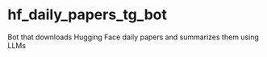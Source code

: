 # hf_daily_papers_tg_bot
Bot that downloads Hugging Face daily papers and summarizes them using LLMs
